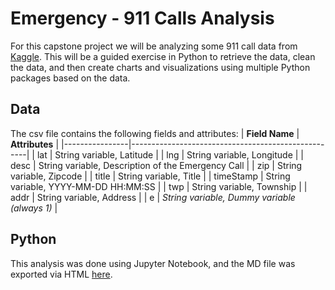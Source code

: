 # Emergency - 911 Calls Analysis

For this capstone project we will be analyzing some 911 call data from [Kaggle](https://www.kaggle.com/mchirico/montcoalert). This will be a guided exercise in Python to retrieve the data, clean the data, and then create charts and visualizations using multiple Python packages based on the data. 

## Data
The csv file contains the following fields and attributes:
| **Field Name** | **Attributes**                                     |
|----------------|----------------------------------------------------|
| lat            | String variable, Latitude                          |
| lng            | String variable, Longitude                         |
| desc           | String variable, Description of the Emergency Call |
| zip            | String variable, Zipcode                           |
| title          | String variable, Title                             |
| timeStamp      | String variable, YYYY-MM-DD HH:MM:SS               |
| twp            | String variable, Township                          |
| addr           | String variable, Address                           |
| e              | _String variable, Dummy variable (always 1)_       |

## Python
This analysis was done using Jupyter Notebook, and the MD file was exported via HTML [here](url).
